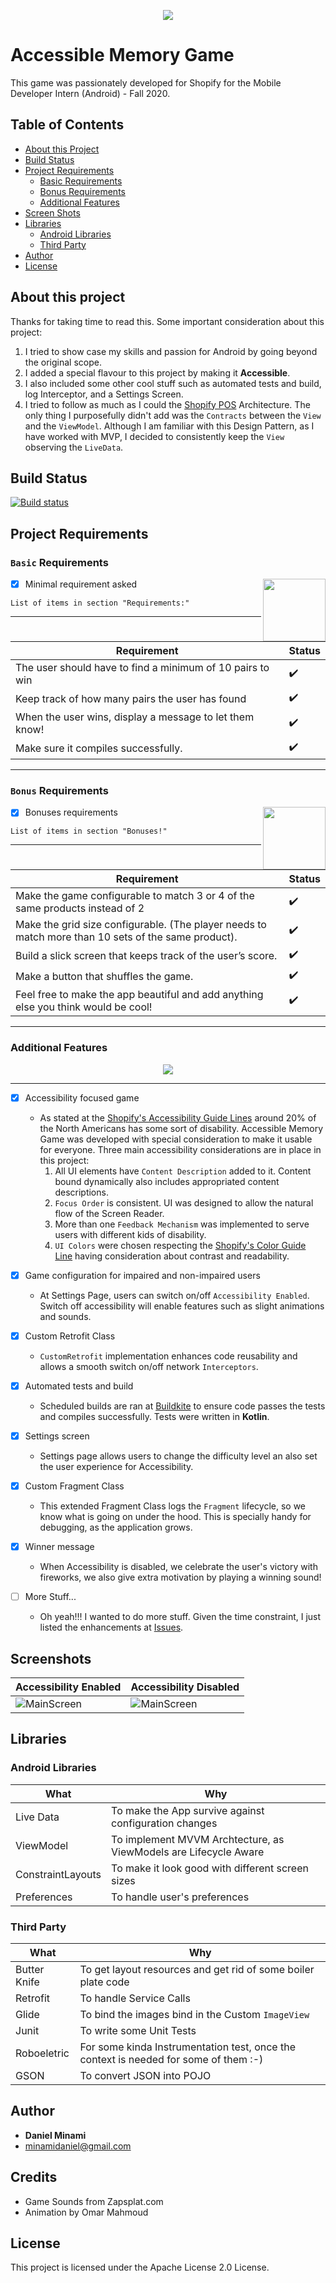 <p align="center">
  <img src="https://github.com/danielminami/accessible_memory_game_shopify/blob/trunk/app/src/main/res/drawable/accessible_memory_game_logo_gray_2.png">
</p>

# Accessible Memory Game

This game was passionately developed for Shopify for the Mobile Developer Intern (Android) - Fall 2020.

## Table of Contents

- [About this Project](#about-this-project)
- [Build Status](#build-status)
- [Project Requirements](#project-requirements)
  * [Basic Requirements](#basic-requirements)
  * [Bonus Requirements](#bonus-requirements)
  * [Additional Features](#additional-features)
- [Screen Shots](#screen-shots)
- [Libraries](#libraries)
  * [Android Libraries](#android-libraries)
  * [Third Party](#third-party)    
- [Author](#author)
- [License](#license)

## About this project

Thanks for taking time to read this. Some important consideration about this project:

1. I tried to show case my skills and passion for Android by going beyond the original scope.
2. I added a special flavour to this project by making it **Accessible**.
3. I also included some other cool stuff such as automated tests and build, log Interceptor, and a Settings Screen.
4. I tried to follow as much as I could the [Shopify POS](https://engineering.shopify.com/blogs/engineering/building-shopify-pos-android-using-mvvm) Architecture. The only thing I purposefully didn't add was the `Contracts` between the `View` and the `ViewModel`. Although I am familiar with this Design Pattern, as I have worked with MVP, I decided to consistently keep the `View` observing the `LiveData`.

## Build Status

[![Build status](https://badge.buildkite.com/fae4d188e43aa2339505c96c4c7c0c0cc506f018abd3c6c949.svg)](https://buildkite.com/minamidaniel/accessible-memory-game)

## Project Requirements


### `Basic` Requirements

<img align="right" width="100" height="100" src="https://media.giphy.com/media/IdU8QouHMzMdseSEUG/giphy.gif">

- [x] Minimal requirement asked 
```
List of items in section "Requirements:"
```
---

|Requirement|Status|
|---|---|
|The user should have to find a minimum of 10 pairs to win|:heavy_check_mark:|
|Keep track of how many pairs the user has found|:heavy_check_mark:|
|When the user wins, display a message to let them know!|:heavy_check_mark:|
|Make sure it compiles successfully.|:heavy_check_mark:|

---

### `Bonus` Requirements

<img align="right" width="100" height="100" src="https://media.indiedb.com/cache/images/games/1/35/34365/thumb_300x150/0_animation_Character_LevelUp.gif">

- [x] Bonuses requirements 
```
List of items in section "Bonuses!"
```
---

|Requirement|Status|
|---|---|
|Make the game configurable to match 3 or 4 of the same products instead of 2|:heavy_check_mark:|
|Make the grid size configurable. (The player needs to match more than 10 sets of the same product).|:heavy_check_mark:|
|Build a slick screen that keeps track of the user’s score.|:heavy_check_mark:|
|Make a button that shuffles the game.|:heavy_check_mark:|
|Feel free to make the app beautiful and add anything else you think would be cool!|:heavy_check_mark:|

---

### Additional Features

<p align="center">
  <img src="https://media.giphy.com/media/13HgwGsXF0aiGY/giphy.gif">
</p>

---

- [x] Accessibility focused game
    * As stated at the [Shopify's Accessibility Guide Lines](https://polaris.shopify.com/foundations/accessibility#navigation) around 20% of the North Americans has some sort of disability. Accessible Memory Game was developed with special consideration to make it usable for everyone. Three main accessibility considerations are in place in this project: 
        1. All UI elements have `Content Description` added to it. Content bound dynamically also includes appropriated content descriptions.
        2. `Focus Order` is consistent. UI was designed to allow the natural flow of the Screen Reader.
        3. More than one `Feedback Mechanism` was implemented to serve users with different kids of disability.
        4. `UI Colors` were chosen respecting the [Shopify's Color Guide Line](https://polaris.shopify.com/design/colors#navigation) having consideration about contrast and readability.

- [x] Game configuration for impaired and non-impaired users
    * At Settings Page, users can switch on/off `Accessibility Enabled`. Switch off accessibility will enable features such as slight animations and sounds.

- [x] Custom Retrofit Class
    * `CustomRetrofit` implementation enhances code reusability and allows a smooth switch on/off network `Interceptors`.

- [x] Automated tests and build
    * Scheduled builds are ran at [Buildkite](http://www.buildkite.com) to ensure code passes the tests and compiles successfully. Tests were written in **Kotlin**.

- [x] Settings screen
    * Settings page allows users to change the difficulty level an also set the user experience for Accessibility.

- [x] Custom Fragment Class
    * This extended Fragment Class logs the `Fragment` lifecycle, so we know what is going on under the hood. This is specially handy for debugging, as the application grows.
    
- [x] Winner message
    * When Accessibility is disabled, we celebrate the user's victory with fireworks, we also give extra motivation by playing a winning sound!

- [ ] More Stuff...
    * Oh yeah!!! I wanted to do more stuff. Given the time constraint, I just listed the enhancements at [Issues](https://github.com/danielminami/accessible_memory_game_shopify/issues).

## Screenshots

|Accessibility Enabled|Accessibility Disabled|
|---|---|
|![MainScreen](https://github.com/danielminami/accessible_memory_game_shopify/blob/trunk/screenShots/main_screen.png)|![MainScreen](https://github.com/danielminami/accessible_memory_game_shopify/blob/trunk/screenShots/main_screen.png)|


## Libraries

### Android Libraries

|What|Why|
|---|---|
|Live Data|To make the App survive against configuration changes|
|ViewModel|To implement MVVM Archtecture, as ViewModels are Lifecycle Aware|
|ConstraintLayouts|To make it look good with different screen sizes|
|Preferences|To handle user's preferences|


### Third Party
|What|Why|
|---|---|
|Butter Knife|To get layout resources and get rid of some boiler plate code|
|Retrofit|To handle Service Calls|
|Glide|To bind the images bind in the Custom `ImageView`|
|Junit|To write some Unit Tests|
|Roboeletric|For some kinda Instrumentation test, once the context is needed for some of them :-)|
|GSON|To convert JSON into POJO|


## Author

* **Daniel Minami** 
* minamidaniel@gmail.com

## Credits

* Game Sounds from Zapsplat.com
* Animation by Omar Mahmoud

## License

This project is licensed under the Apache License 2.0 License.